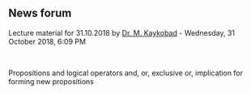 <h2>News forum</h2><a href="https://moodle.cse.buet.ac.bd/user/view.php?id=20&course=382"></a>
Lecture material for 31.10.2018
by <a href="https://moodle.cse.buet.ac.bd/user/view.php?id=20&course=382">Dr. M. Kaykobad</a> - Wednesday, 31 October 2018, 6:09 PM


 

Propositions and logical operators and, or, exclusive or, implication for forming new propositions






